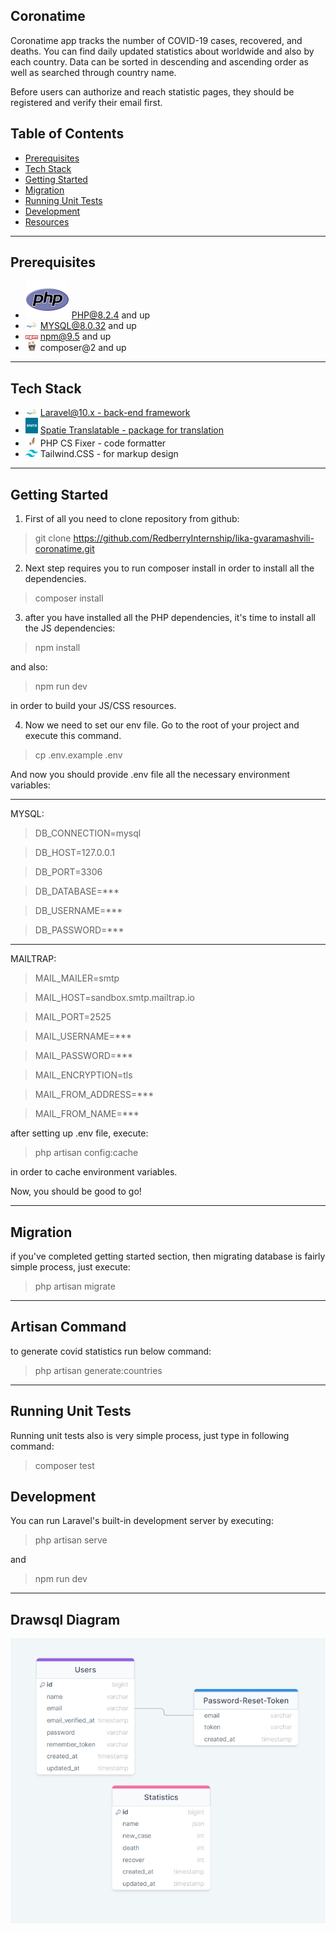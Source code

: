 ## Coronatime

Coronatime app tracks the number of COVID-19 cases, recovered, and deaths. You can find daily updated statistics about worldwide and also by each country. Data can be sorted in descending and ascending order as well as searched through country name.

Before users can authorize and reach statistic pages, they should be registered and verify their email first.

## Table of Contents

-   <a href="#prerequisites">Prerequisites</a>
-   <a  href="#tech-stack">Tech Stack</a>
-   <a  href="#getting-started">Getting Started</a>
-   <a  href="#migration">Migration</a>
-   <a  href="#running-unit-tests">Running Unit Tests</a>
-   <a  href="#development">Development</a>
-   <a  href="#drawsql-diagram">Resources</a>

---

## Prerequisites

-   <img src="readme/assets/php.svg"> PHP@8.2.4 and up
-   <img width="20" src="readme/assets/mysql.png"> MYSQL@8.0.32 and up
-   <img width="20" src="readme/assets/npm.png"> npm@9.5 and up
-   <img width="20" src="readme/assets/composer.png"> composer@2 and up

---

## Tech Stack

-   <img width="20" src="readme/assets/mysql.png">
    <a target="_blank" href="https://laravel.com/docs/10.x/installation">
    Laravel@10.x - back-end framework
    </a>

-   <img width="20" height="25" src="readme/assets/spatie.png">
    <a target="_blank" href="https://github.com/spatie/laravel-translatable">
    Spatie Translatable - package for translation
    </a>

-   <img width="20" src="readme/assets/cs-fixer.png">
    <a target="_blank" htef="https://redberry.gitbook.io/resources/laravel/php-is-linteri">
    PHP CS Fixer - code formatter
    </a>

-   <img width="20" src="readme/assets/tailwind.png">
    <a target="_blank" htef="https://tailwindcss.com/">
    Tailwind.CSS - for markup design
    </a>

---

## Getting Started

1. First of all you need to clone repository from github:

> git clone https://github.com/RedberryInternship/lika-gvaramashvili-coronatime.git

2. Next step requires you to run composer install in order to install all the dependencies.

> composer install

3. after you have installed all the PHP dependencies, it's time to install all the JS dependencies:

> npm install

and also:

> npm run dev

in order to build your JS/CSS resources.

4. Now we need to set our env file. Go to the root of your project and execute this command.

> cp .env.example .env

And now you should provide .env file all the necessary environment variables:

---

MYSQL:

> DB_CONNECTION=mysql

> DB_HOST=127.0.0.1

> DB_PORT=3306

> DB_DATABASE=\*\*\*

> DB_USERNAME=\*\*\*

> DB_PASSWORD=\*\*\*

---

MAILTRAP:

> MAIL_MAILER=smtp

> MAIL_HOST=sandbox.smtp.mailtrap.io

> MAIL_PORT=2525

> MAIL_USERNAME=\*\*\*

> MAIL_PASSWORD=\*\*\*

> MAIL_ENCRYPTION=tls

> MAIL_FROM_ADDRESS=\*\*\*

> MAIL_FROM_NAME=\*\*\*

after setting up .env file, execute:

> php artisan config:cache

in order to cache environment variables.

Now, you should be good to go!

---

## Migration

if you've completed getting started section, then migrating database is fairly simple process, just execute:

> php artisan migrate

---

## Artisan Command

to generate covid statistics run below command:

> php artisan generate:countries

---

## Running Unit Tests

Running unit tests also is very simple process, just type in following command:

> composer test

## Development

You can run Laravel's built-in development server by executing:

> php artisan serve

and

> npm run dev

---

## Drawsql Diagram

<img width="600" src="readme/assets/drawsql.PNG">
